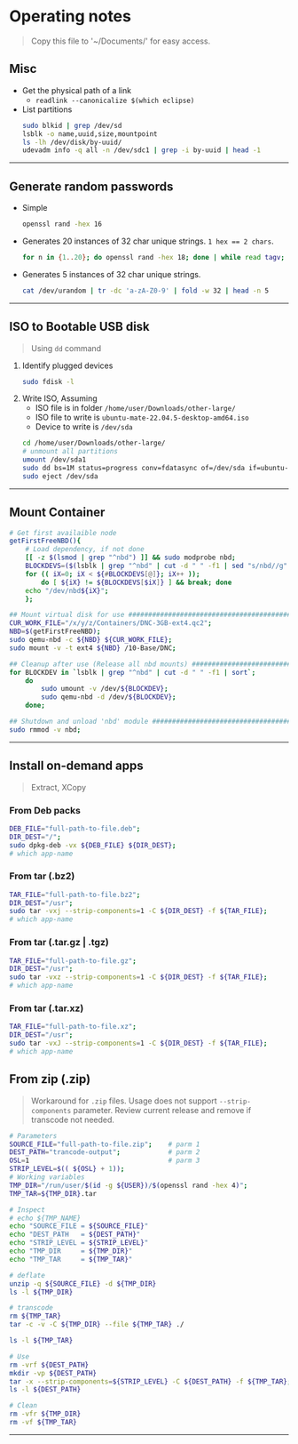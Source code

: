# Operating notes

> Copy this file to '~/Documents/' for easy access.

## Misc
- Get the physical path of a link
    - `readlink --canonicalize $(which eclipse)`
- List partitions
    ```sh
    sudo blkid | grep /dev/sd
    lsblk -o name,uuid,size,mountpoint
    ls -lh /dev/disk/by-uuid/
    udevadm info -q all -n /dev/sdc1 | grep -i by-uuid | head -1
    ```

---
## Generate random passwords
- Simple
  ```sh
  openssl rand -hex 16
  ```
- Generates 20 instances of 32 char unique strings. `1 hex == 2 chars`.
  ```sh
  for n in {1..20}; do openssl rand -hex 18; done | while read tagv; do echo "${tagv}"; done | uniq;
  ```
- Generates 5 instances of 32 char unique strings.
  ```sh
  cat /dev/urandom | tr -dc 'a-zA-Z0-9' | fold -w 32 | head -n 5
  ```

---
## ISO to Bootable USB disk
> Using `dd` command

1. Identify plugged devices
    ```sh
    sudo fdisk -l
    ```
2. Write ISO, Assuming
    - ISO file is in folder `/home/user/Downloads/other-large/`
    - ISO file to write is `ubuntu-mate-22.04.5-desktop-amd64.iso`
    - Device to write is `/dev/sda`
    ```sh
    cd /home/user/Downloads/other-large/
    # unmount all partitions
    umount /dev/sda1
    sudo dd bs=1M status=progress conv=fdatasync of=/dev/sda if=ubuntu-mate-22.04.5-desktop-amd64.iso;
    sudo eject /dev/sda
    ```
---
## Mount Container
```sh
# Get first availaible node
getFirstFreeNBD(){
    # Load dependency, if not done
    [[ -z $(lsmod | grep "^nbd") ]] && sudo modprobe nbd;
    BLOCKDEVS=($(lsblk | grep "^nbd" | cut -d " " -f1 | sed "s/nbd//g" | sort));
    for (( iX=0; iX < ${#BLOCKDEVS[@]}; iX++ ));
        do [ ${iX} != ${BLOCKDEVS[$iX]} ] && break; done
    echo "/dev/nbd${iX}";
    };

## Mount virtual disk for use #########################################
CUR_WORK_FILE="/x/y/z/Containers/DNC-3GB-ext4.qc2";
NBD=$(getFirstFreeNBD);
sudo qemu-nbd -c ${NBD} ${CUR_WORK_FILE};
sudo mount -v -t ext4 ${NBD} /10-Base/DNC;

## Cleanup after use (Release all nbd mounts) #########################
for BLOCKDEV in `lsblk | grep "^nbd" | cut -d " " -f1 | sort`;
    do
        sudo umount -v /dev/${BLOCKDEV};
        sudo qemu-nbd -d /dev/${BLOCKDEV};
    done;

## Shutdown and unload 'nbd' module ###################################
sudo rmmod -v nbd;
```

---
## Install on-demand apps
> Extract, XCopy

### From Deb packs
```sh
DEB_FILE="full-path-to-file.deb";
DIR_DEST="/";
sudo dpkg-deb -vx ${DEB_FILE} ${DIR_DEST};
# which app-name
```

### From tar (.bz2)
```sh
TAR_FILE="full-path-to-file.bz2";
DIR_DEST="/usr";
sudo tar -vxj --strip-components=1 -C ${DIR_DEST} -f ${TAR_FILE};
# which app-name
```

### From tar (.tar.gz | .tgz)
```sh
TAR_FILE="full-path-to-file.gz";
DIR_DEST="/usr";
sudo tar -vxz --strip-components=1 -C ${DIR_DEST} -f ${TAR_FILE};
# which app-name
```

### From tar (.tar.xz)
```sh
TAR_FILE="full-path-to-file.xz";
DIR_DEST="/usr";
sudo tar -vxJ --strip-components=1 -C ${DIR_DEST} -f ${TAR_FILE};
# which app-name
```

## From zip (.zip)
> Workaround for `.zip` files. Usage does not support `--strip-components` parameter.
> Review current release and remove if transcode not needed.

```sh
# Parameters
SOURCE_FILE="full-path-to-file.zip";	# parm 1
DEST_PATH="trancode-output";	        # parm 2
OSL=1	                                # parm 3
STRIP_LEVEL=$(( ${OSL} + 1));
# Working variables
TMP_DIR="/run/user/$(id -g ${USER})/$(openssl rand -hex 4)";
TMP_TAR=${TMP_DIR}.tar

# Inspect
# echo ${TMP_NAME}
echo "SOURCE_FILE = ${SOURCE_FILE}"
echo "DEST_PATH   = ${DEST_PATH}"
echo "STRIP_LEVEL = ${STRIP_LEVEL}"
echo "TMP_DIR     = ${TMP_DIR}"
echo "TMP_TAR     = ${TMP_TAR}"

# deflate
unzip -q ${SOURCE_FILE} -d ${TMP_DIR}
ls -l ${TMP_DIR}

# transcode
rm ${TMP_TAR}
tar -c -v -C ${TMP_DIR} --file ${TMP_TAR} ./

ls -l ${TMP_TAR}

# Use
rm -vrf ${DEST_PATH}
mkdir -vp ${DEST_PATH}
tar -x --strip-components=${STRIP_LEVEL} -C ${DEST_PATH} -f ${TMP_TAR};
ls -l ${DEST_PATH}

# Clean
rm -vfr ${TMP_DIR}
rm -vf ${TMP_TAR}

```

---
